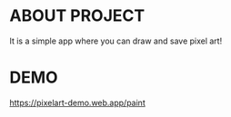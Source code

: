 # ABOUT PROJECT

It is a simple app where you can draw and save pixel art!

# DEMO

https://pixelart-demo.web.app/paint
